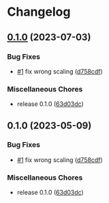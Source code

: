 # Changelog

## [0.1.0](https://github.com/christopherhex/sticker-shipper/compare/v0.1.0...v0.1.0) (2023-07-03)


### Bug Fixes

* [#1](https://github.com/christopherhex/sticker-shipper/issues/1) fix wrong scaling ([d758cdf](https://github.com/christopherhex/sticker-shipper/commit/d758cdfe1209930a19dda271ae8bba6a4fb00e98))


### Miscellaneous Chores

* release 0.1.0 ([63d03dc](https://github.com/christopherhex/sticker-shipper/commit/63d03dc83e1f685826dadf6eaad29c0ed2884ac8))

## 0.1.0 (2023-05-09)


### Bug Fixes

* [#1](https://github.com/christopherhex/sticker-shipper/issues/1) fix wrong scaling ([d758cdf](https://github.com/christopherhex/sticker-shipper/commit/d758cdfe1209930a19dda271ae8bba6a4fb00e98))


### Miscellaneous Chores

* release 0.1.0 ([63d03dc](https://github.com/christopherhex/sticker-shipper/commit/63d03dc83e1f685826dadf6eaad29c0ed2884ac8))
